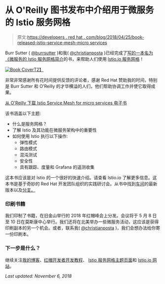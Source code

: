# 从 O'Reilly 图书发布中介绍用于微服务的 Istio 服务网格

> 原文:[https://developers . red hat . com/blog/2018/04/25/book-released-istio-service-mesh-micro services](https://developers.redhat.com/blog/2018/04/25/book-released-istio-service-mesh-microservices)

Burr Sutter ( [@burrsutter](https://twitter.com/burrsutter) )和我( [@christianposta](https://twitter.com/christianposta) )已经完成了[写的一本名为《微服务的 Istio 服务网格简介](https://developers.redhat.com/books/introducing-istio-service-mesh-microservices/)的书，来帮助人们使用 [Istio.io 服务网格](https://developers.redhat.com/topics/service-mesh/)！

[![Book Cover](../Images/0f6481f18dec862e02d113e39f0df470.png)T2】](https://developers.redhat.com/books/introducing-istio-service-mesh-microservices/)

非常非常感谢所有花时间提供反馈的评论者，感谢 Red Hat 赞助我的时间，特别是 Burr Sutter 和 O'Reilly 的才华横溢的人们，他们帮助协调工作并使它取得成果。

[从 O'Reilly 下载 Istio Service Mesh for micro services 电子书](https://developers.redhat.com/books/introducing-istio-service-mesh-microservices/)

该书涵盖以下主题:

*   什么是服务网格？
*   了解 Istio 及其功能在微服务架构中的重要性
*   如何使用 Istio 执行以下操作:
    *   弹性模式
    *   路由模式
    *   混沌测试
    *   安全性
    *   具有跟踪、度量和 Grafana 的遥测收集

这本书应该是对 Istio 的一个很好的快速介绍。请查看 Istio.io 了解更多信息。这本书是基于奇妙的 Red Hat 开发团队组织的实践研讨会。从书中找到[车间](https://github.com/redhat-developer-demos/istio-tutorial)的最新版本以及[分支。](https://github.com/redhat-developer-demos/istio-tutorial/tree/book)

### 印刷书籍

我们印制了书籍，在旧金山举行的 2018 年红帽峰会上分发。会议将于 5 月 8 日至 10 日在莫斯康中心举行。我们还将在北美举办一些微服务活动，这应该是获得印刷副本的另一个机会。或者，联系我( [@christianposta](https://twitter.com/christianposta) )，我们会想办法给你寄一份印刷本。

### 下一步是什么？

继续关注[我的博客](http://blog.christianposta.com/)、[红帽开发者开发教程](http://developers.redhat.com/)、 [Istio 服务网格主题页面](https://developers.redhat.com/topics/service-mesh/)和 [Istio.io 网站](http://istio.io/)。

*Last updated: November 6, 2018*